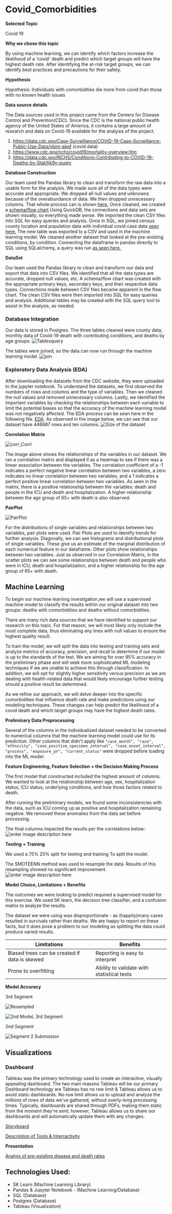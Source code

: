 # Covid_Comorbidities

**Selected Topic**

Covid 19

**Why we chose this topic**

By using machine learning, we can identify which factors increase the likelihood of a 'covid' death and predict which target groups will have the highest death rate. 
After identifying the at-risk target groups, we can identify best practices and precautions for their safety.

**Hypothesis**

Hypothesis: Individuals with comorbidities die more from covid than those with no known health issues

**Data source details**

The Data sources used in this project came from the Centers for Disease Control and Prevention(CDC). Since the CDC is the national public health agency of the United States of America, it contains a large amount of research and data on Covid-19 available for the analysis of the project. 

 1. https://data.cdc.gov/Case-Surveillance/COVID-19-Case-Surveillance-Public-Use-Data/vbim-akqf (covid data)
 2. https://www.cdc.gov/nchs/covid19/mortality-overview.htm
 3. https://data.cdc.gov/NCHS/Conditions-Contributing-to-COVID-19-Deaths-by-Stat/hk9y-quqm
 
 **Database Construction**

Our team used the Pandas library to clean and transform the raw data into a usable form for the analysis. We made sure all of the data types were accurate and appropriate. We dropped all null values and unknowns because of the overabundance of data. We then dropped unnecessary columns. That whole process can is shown [here.](https://github.com/jeffblando/Covid_Comorbidities/blob/Databases_CH/Database/ETL_misc/Cleaned_Data_Machine_Learning_Model.ipynb) Once cleaned, we created a [schema/flow chart](https://github.com/jeffblando/Covid_Comorbidities/blob/Databases_CH/Database/SQL%20Schema/Database_schema.png) 
Using QuickDB, the connections and data sets are shown visually, so everything made sense. We imported the clean CSV files into SQL for easy queries and analysis. Once in SQL, we joined census county location and population data with individual covid case data [seen here.](https://github.com/jeffblando/Covid_Comorbidities/tree/main/Database/Database%20Images) The new table was exported to a CSV and used in the machine learning model. We cleaned another dataset that looked at the pre-existing conditions, by condition. Connecting the dataframe in pandas directly to SQL using SQLalchemy, a query was run [as seen here.](https://user-images.githubusercontent.com/92996865/170176033-9de4ee21-3033-4ac3-b7a6-f7f04bb71305.png)
 
 **DataSet** 

 Our team used the Pandas library to clean and transform our data and export that data into CSV files. We identified that all the data types are accurate, dropped null values, etc. A schema/flow chart was created with the appropriate primary keys, secondary keys, and their respective data types. Connections made between CSV files became apparent in the flow chart. The clean CSV files were then imported into SQL for easy queries and analysis. Additional tables may be created with the SQL query tool to assist in the analysis, as needed.
 
### Database Integration

Our data is stored in Postgres. The three tables cleaned were county data, monthly data of Covid-19 death with contributing conditions, and deaths by age groups.
![Tablesquery](https://github.com/jeffblando/Covid_Comorbidities/blob/0388dd6d48fe8fe2a8e887940573f38c3dbf8722/Database/Database%20Images/3%20Tables%20and%20a%20query.png)

The tables were joined, so the data can now run through the machine learning model.
![join](https://github.com/jeffblando/Covid_Comorbidities/blob/0388dd6d48fe8fe2a8e887940573f38c3dbf8722/Database/Database%20Images/Join%20in%20SQL.png)

### Exploratory Data Analysis (EDA) ###

After downloading the datasets from the CDC website, they were uploaded to the jupyter notebook. To understand the datasets, we first observed the numbers of rows and columns and the type of variables. Then we cleaned the null values and removed unnecessary columns. Lastly, we identified the important variables by checking the relationships between each variable to limit the potential biases so that the accuracy of the machine learning model was not negatively affected. The EDA process can be seen here in the following file. [EDA](https://github.com/jeffblando/Covid_Comorbidities/blob/d04c7815cedb3adebce8b7e593fd91f68c699cea/EDA.ipynb). As observed in the image below, we can see that our dataset have 446687 rows and ten columns. 
![Size of the dataset](https://github.com/jeffblando/Covid_Comorbidities/blob/80703793b7eacfc69265d47b0eb3c28cc1ad3206/Images/Rows.png)


**Correlation Matrix** 

![corr_Corrl](https://github.com/jeffblando/Covid_Comorbidities/blob/a25866f7370c13916cb052183bb493858bed52ad/Images/EDA.png)

The image above shows the relationships of the variables in our dataset. We ran a correlation matrix and displayed it as a heatmap to see if there was a linear association between the variables. The correlation coefficient of a -1 indicates a perfect negative linear correlation between two variables, a zero indicates no linear correlation between two variables, and a 1 indicates a perfect positive linear correlation between two variables.
As seen in the matrix, there is a positive relationship between the variables: death and people in the ICU and death and hospitalization. A higher relationship between the age group of 65+ with death is also observed. 

**PairPlot**

![PairPlot](https://github.com/jeffblando/Covid_Comorbidities/blob/4090674325e72191def410d2d0fb7f713a91c433/Images/Pairplot.png)

For the distributions of single variables and relationships between two variables, pair plots were used. Pair Plots are used to identify trends for further analysis. Diagonally, we can see histograms and distributional plots of single variables. These give us an estimate of the marginal distribution of each numerical feature in our dataframe. Other plots show relationships between two variables. Just as observed in our Correlation Matrix, in the scatter plots we can see some relationships between death and people who were in ICU, death and hospitalization, and a higher relationship for the age group of 65+ with death.  



## Machine Learning
To begin our machine learning investigation,we will use a supervised machine model to classify the results within our original dataset into two groups: deaths with comorbidities and deaths without comorbidities. 

There are many rich data sources that we have identified to support our research on this topic. For that reason, we will most likely only include the most complete data, thus eliminating any lines with null values to ensure the highest quality result.

To train the model, we will split the data into testing and training sets and analyze metrics of accuracy, precision, and recall to determine if our model is up to the standards of the test. We are aiming for over 95% accuracy in the preliminary phase and will seek more sophisticated ML modeling techniques if we are unable to achieve this through classification. In addition, we will opt for slightly higher sensitivity versus precision as we are dealing with health-related data that would likely encourage further testing should a positive result be determined.

As we refine our approach, we will delve deeper into the specific comorbidities that influence death rate and make predictions using our modeling techniques. These changes can help predict the likelihood of a covid death and which target groups may have the highest death rates. 


**Preliminary Data Preprocessing** 

Several of the columns in the individualized dataset needed to be converted to numerical columns that the machine learning model could use for its prediction. Other columns that didn't apply like `"case_month", "race", "ethnicity", "case_positive_specimen_interval", "case_onset_interval", "process", "exposure_yn", "current_status"` were dropped before loading into the ML model.


**Feature Engineering, Feature Selection + the Decision Making Process**

The first model that constructed included the highest amount of columns. We wanted to look at the relationship between age, sex, hospitalization status, ICU status, underlying conditions, and how those factors related to death.

After running the preliminary models, we found some inconsistencies with the data, such as ICU coming up as positive and hospitalization remaining negative. We removed these anomalies from the data set before processing. 

The final columns impacted the results per the correlations below:
![enter image description here](https://github.com/jeffblando/Covid_Comorbidities/blob/MachineLearning_KT/Images/FeatureSelection.jpg?raw=true)

**Testing + Training**

We used a 75% 25% split for testing and training To split the model.    

The SMOTEENN method was used to resample the data. Results of this resampling showed no significant improvement. 
![enter image description here](https://github.com/jeffblando/Covid_Comorbidities/blob/MachineLearning_KT/Images/SMOTEENNResample.jpg?raw=true)


**Model Choice, Limitations + Benefits**

The outcomes we were looking to predict required a supervised model for this exercise. We used SK learn, the decision tree classifier, and a confusion matrix to analyze the results. 

The dataset we were using was disproportionate - as (happily)many cases resulted in survivals rather than deaths. We are happy to report on these facts, but it does pose a problem to our modeling as splitting the data could produce varied results.

|Limitations  |Benefits  |
|--|--|
| Biased trees can be created if data is skewed |Reporting is easy to interpret  |
|Prone to overfitting| Ability to validate with statistical tests|



**Model Accuracy**

3rd Segment

![Resampled](https://github.com/jeffblando/Covid_Comorbidities/blob/MachineLearning_KT/Images/SMOTEENNResampleCM.jpg?raw=true)

![2nd Model, 3rd Segment](https://github.com/jeffblando/Covid_Comorbidities/blob/main/Images/ML%20Results%205.27.jpg?raw=true)

2nd Segment

![Segment 2 Submission](https://github.com/jeffblando/Covid_Comorbidities/blob/MachineLearning_KT/Images/S2%20ML%20Results.jpg?raw=true)



## Visualizations
### Dashboard
Tableau was the primary technology used to create an interactive, visually appealing dashboard. The two main reasons Tableau will be our primary Dashboard technology are Tableau has no row limit & Tableau allows us to avoid static dashboards. No row limit allows us to upload and analyze the millions of rows of data we've gathered, without overly-long processing times. Typically, dashboards are shared through PDFs, making them static from the moment they're sent; however, Tableau allows us to share our dashboards and will automatically update them with any changes. 

[Storyboard](https://public.tableau.com/app/profile/giovanni.bottone/viz/Group2Storyboard/Group2Storyboard?publish=yes)

[Description of Tools & Interractivity](https://docs.google.com/presentation/d/1HLexLPKKv-I4AnZZq3R42-6RtVfnWUKWxupJI4ClcX0/edit#slide=id.p)


**Presentation**

[Analyis of pre-existing disease and death rates](https://docs.google.com/presentation/d/1i8Ry3hVTzgpDNV7zKgqXaR9tYIhOCbXmE6nfHRlGO4E/edit#slide=id.g12dc2ad45a7_0_0)


## Technologies Used:
- SK Learn (Machine Learning Library)
- Pandas & Jupyter Notebook - (Machine Learning/Database)
- SQL (Database)
- Postgres (Database)
- Tableau (Visualization)
